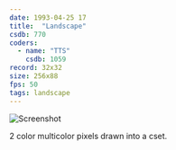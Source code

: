 ```yaml
---
date: 1993-04-25 17
title:  "Landscape"
csdb: 770
coders:
  - name: "TTS"
    csdb: 1059
record: 32x32
size: 256x88
fps: 50
tags: landscape
---
```

![Screenshot](/c64wrd/oxyron/comalight9/landscape.png)

2 color multicolor pixels drawn into a cset.

<!--more-->
